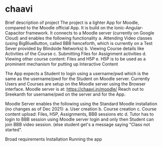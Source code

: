 # chaavi

Brief description of project
The project is a lighter App for Moodle, compared to the Moodle official App.
It is build on the Ionic-Angular-Capacitor framework. It connects to a Moodle server (currently on Google Cloud) and enables the following functionality
a. Attending Video classes (using BigBlueButton, called BBB henceforth, which is currently on a Test Sever provided by Blindside Networks)
b. Viewing Course details like Activities of the Course
c. Submitting Files for Assignment activities
d. Viewing other course content: Files and H5P
e. H5P is to be used as a prominent mechanism for putting up Interactive Content

The App expects a Student to login using a username/pwd which is the same as the username/pwd for the Student on Moodle server.
Currently Users and Courses are setup on the Moodle server using the Browser interface. Moodle server is at: https://chaavi.in/moodle/
Reach out to Sreekanth for username/pwd on the server and for the App.

Moodle Server enables the following using the Standard Moodle installation (no changes as of Dec 2021):
a. User creation
b. Course creation
c. Course content upload: Files, H5P, Assignments, BBB sessions etc
d. Tutor has to login to BBB session using Moodle server login and only then Student can join BBB video session. (else student get's a message saying "Class not started".




Broad requirements
Installation
Running the app
